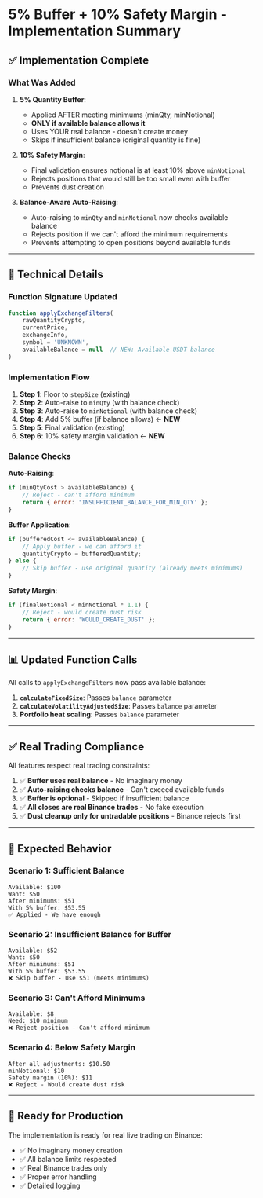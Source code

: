 # 5% Buffer + 10% Safety Margin - Implementation Summary

## ✅ Implementation Complete

### What Was Added

1. **5% Quantity Buffer**:
   - Applied AFTER meeting minimums (minQty, minNotional)
   - **ONLY if available balance allows it**
   - Uses YOUR real balance - doesn't create money
   - Skips if insufficient balance (original quantity is fine)

2. **10% Safety Margin**:
   - Final validation ensures notional is at least 10% above `minNotional`
   - Rejects positions that would still be too small even with buffer
   - Prevents dust creation

3. **Balance-Aware Auto-Raising**:
   - Auto-raising to `minQty` and `minNotional` now checks available balance
   - Rejects position if we can't afford the minimum requirements
   - Prevents attempting to open positions beyond available funds

---

## 🔧 Technical Details

### Function Signature Updated

```javascript
function applyExchangeFilters(
    rawQuantityCrypto, 
    currentPrice, 
    exchangeInfo, 
    symbol = 'UNKNOWN', 
    availableBalance = null  // NEW: Available USDT balance
)
```

### Implementation Flow

1. **Step 1**: Floor to `stepSize` (existing)
2. **Step 2**: Auto-raise to `minQty` (with balance check)
3. **Step 3**: Auto-raise to `minNotional` (with balance check)
4. **Step 4**: Add 5% buffer (if balance allows) ← **NEW**
5. **Step 5**: Final validation (existing)
6. **Step 6**: 10% safety margin validation ← **NEW**

### Balance Checks

**Auto-Raising**:
```javascript
if (minQtyCost > availableBalance) {
    // Reject - can't afford minimum
    return { error: 'INSUFFICIENT_BALANCE_FOR_MIN_QTY' };
}
```

**Buffer Application**:
```javascript
if (bufferedCost <= availableBalance) {
    // Apply buffer - we can afford it
    quantityCrypto = bufferedQuantity;
} else {
    // Skip buffer - use original quantity (already meets minimums)
}
```

**Safety Margin**:
```javascript
if (finalNotional < minNotional * 1.1) {
    // Reject - would create dust risk
    return { error: 'WOULD_CREATE_DUST' };
}
```

---

## 📊 Updated Function Calls

All calls to `applyExchangeFilters` now pass available balance:

1. **`calculateFixedSize`**: Passes `balance` parameter
2. **`calculateVolatilityAdjustedSize`**: Passes `balance` parameter
3. **Portfolio heat scaling**: Passes `balance` parameter

---

## ✅ Real Trading Compliance

All features respect real trading constraints:

1. ✅ **Buffer uses real balance** - No imaginary money
2. ✅ **Auto-raising checks balance** - Can't exceed available funds
3. ✅ **Buffer is optional** - Skipped if insufficient balance
4. ✅ **All closes are real Binance trades** - No fake execution
5. ✅ **Dust cleanup only for untradable positions** - Binance rejects first

---

## 🎯 Expected Behavior

### Scenario 1: Sufficient Balance
```
Available: $100
Want: $50
After minimums: $51
With 5% buffer: $53.55
✅ Applied - We have enough
```

### Scenario 2: Insufficient Balance for Buffer
```
Available: $52
Want: $50
After minimums: $51
With 5% buffer: $53.55
❌ Skip buffer - Use $51 (meets minimums)
```

### Scenario 3: Can't Afford Minimums
```
Available: $8
Need: $10 minimum
❌ Reject position - Can't afford minimum
```

### Scenario 4: Below Safety Margin
```
After all adjustments: $10.50
minNotional: $10
Safety margin (10%): $11
❌ Reject - Would create dust risk
```

---

## 🚀 Ready for Production

The implementation is ready for real live trading on Binance:
- ✅ No imaginary money creation
- ✅ All balance limits respected
- ✅ Real Binance trades only
- ✅ Proper error handling
- ✅ Detailed logging

